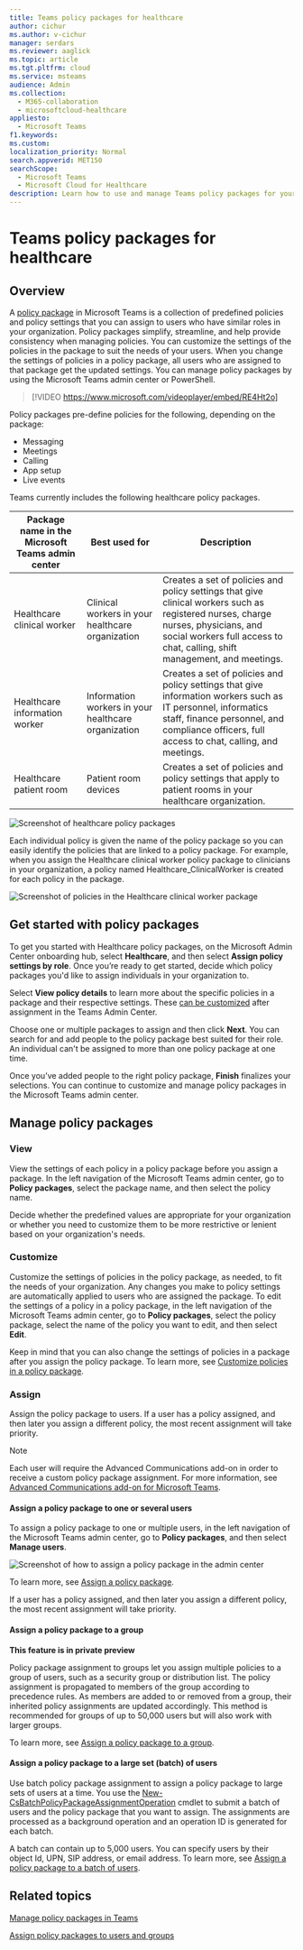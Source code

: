```yaml
---
title: Teams policy packages for healthcare
author: cichur
ms.author: v-cichur
manager: serdars
ms.reviewer: aaglick
ms.topic: article
ms.tgt.pltfrm: cloud
ms.service: msteams
audience: Admin
ms.collection: 
  - M365-collaboration
  - microsoftcloud-healthcare
appliesto: 
  - Microsoft Teams
f1.keywords:
ms.custom: 
localization_priority: Normal
search.appverid: MET150
searchScope:
  - Microsoft Teams
  - Microsoft Cloud for Healthcare
description: Learn how to use and manage Teams policy packages for your healthcare organization.
---
```


# Teams policy packages for healthcare

## Overview

A [policy package](manage-policy-packages.md) in Microsoft Teams is a collection of predefined policies and policy settings that you can assign to users who have similar roles in your organization. Policy packages simplify, streamline, and help provide consistency when managing policies. You can customize the settings of the policies in the package to suit the needs of your users. When you change the settings of policies in a policy package, all users who are assigned to that package get the updated settings. You can manage policy packages by using the Microsoft Teams admin center or PowerShell.

> [!VIDEO https://www.microsoft.com/videoplayer/embed/RE4Ht2o]

Policy packages pre-define policies for the following, depending on the package:

- Messaging
- Meetings
- Calling
- App setup
- Live events

Teams currently includes the following healthcare policy packages.

|Package name in the Microsoft Teams admin center|Best used for|Description |
|---------|---------|---------|
|Healthcare clinical worker  |Clinical workers in your healthcare organization  |Creates a set of policies and policy settings that give clinical workers such as registered nurses, charge nurses, physicians, and social workers full access to chat, calling, shift management, and meetings. |
|Healthcare information worker  |Information workers in your healthcare organization |Creates a set of policies and policy settings that give information workers such as IT personnel, informatics staff, finance personnel, and compliance officers, full access to chat, calling, and meetings.|
|Healthcare patient room  |Patient room devices|Creates a set of policies and policy settings that apply to patient rooms in your healthcare organization.|

![Screenshot of healthcare policy packages](media/policy-packages-healthcare.png)

Each individual policy is given the name of the policy package so you can easily identify the policies that are linked to a policy package. For example, when you assign the Healthcare clinical worker policy package to clinicians in your organization, a policy named Healthcare_ClinicalWorker is created for each policy in the package.

![Screenshot of policies in the Healthcare clinical worker package](media/policy-packages-healthcare-clinical-worker.png)

## Get started with policy packages

To get you started with Healthcare policy packages, on the Microsoft Admin Center onboarding hub, select **Healthcare**, and then select **Assign policy settings by role**. Once you’re ready to get started, decide which policy packages you'd like to assign individuals in your organization to.

Select **View policy details** to learn more about the specific policies in a package and their respective settings. These [can be customized](manage-policy-packages.md#customize-policies-in-a-policy-package) after assignment in the Teams Admin Center.

Choose one or multiple packages to assign and then click **Next**. You can search for and add people to the policy package best suited for their role. An individual can't be assigned to more than one policy package at one time.

Once you’ve added people to the right policy package, **Finish** finalizes your selections. You can continue to customize and manage policy packages in the Microsoft Teams admin center.

## Manage policy packages

### View

View the settings of each policy in a policy package before you assign a package. In the left navigation of the Microsoft Teams admin center, go to **Policy packages**, select the package name, and then select the policy name.

Decide whether the predefined values are appropriate for your organization or whether you need to customize them to be more restrictive or lenient based on your organization's needs.

### Customize

Customize the settings of policies in the policy package, as needed, to fit the needs of your organization. Any changes you make to policy settings are automatically applied to users who are assigned the package. To edit the settings of a policy in a policy package, in the left navigation of the Microsoft Teams admin center, go to **Policy packages**, select the policy package, select the name of the policy you want to edit, and then select **Edit**.

Keep in mind that you can also change the settings of policies in a package after you assign the policy package. To learn more, see [Customize policies in a policy package](manage-policy-packages.md#customize-policies-in-a-policy-package).

### Assign

Assign the policy package to users. If a user has a policy assigned, and then later you assign a different policy, the most recent assignment will take priority.

> [!NOTE]
> Each user will require the Advanced Communications add-on in order to receive a custom policy package assignment. For more information, see [Advanced Communications add-on for Microsoft Teams](/microsoftteams/teams-add-on-licensing/advanced-communications).

#### Assign a policy package to one or several users

To assign a policy package to one or multiple users, in the left navigation of the Microsoft Teams admin center, go to **Policy packages**, and then select **Manage users**.  

![Screenshot of how to assign a policy package in the admin center](media/policy-packages-healthcare-assign.png)

To learn more, see [Assign a policy package](manage-policy-packages.md#assign-a-policy-package).

If a user has a policy assigned, and then later you assign a different policy, the most recent assignment will take priority.

#### Assign a policy package to a group

**This feature is in private preview**

Policy package assignment to groups let you assign multiple policies to a group of users, such as a security group or distribution list. The policy assignment is propagated to members of the group according to precedence rules. As members are added to or removed from a group, their inherited policy assignments are updated accordingly. This method is recommended for groups of up to 50,000 users but will also work with larger groups.

To learn more, see [Assign a policy package to a group](assign-policies.md#assign-a-policy-package-to-a-group).

#### Assign a policy package to a large set (batch) of users

Use batch policy package assignment to assign a policy package to large sets of users at a time. You use the [New-CsBatchPolicyPackageAssignmentOperation](/powershell/module/teams/new-csbatchpolicypackageassignmentoperation) cmdlet to submit a batch of users and the policy package that you want to assign. The assignments are processed as a background operation and an operation ID is generated for each batch.

A batch can contain up to 5,000 users. You can specify users by their object Id, UPN, SIP address, or email address. To learn more, see [Assign a policy package to a batch of users](assign-policies.md#assign-a-policy-package-to-a-batch-of-users).

## Related topics

[Manage policy packages in Teams](manage-policy-packages.md)

[Assign policy packages to users and groups](assign-policy-packages.md)
